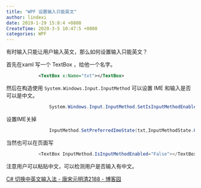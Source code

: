 ```yaml
---
title: "WPF 设置输入只能英文"
author: lindexi
date: 2019-1-29 15:8:4 +0800
CreateTime: 2020-3-5 10:47:5 +0800
categories: WPF
---
```


有时输入只能让用户输入英文，那么如何设置输入只能英文？

<!--more-->



<div id="toc"></div>

首先在xaml 写一个 TextBox ，给他一个名字。


```xml
            <TextBox x:Name="txt"></TextBox>
```
然后在构造使用 `System.Windows.Input.InputMethod` 可以设置 IME  和输入是否可以是中文。


```csharp
                System.Windows.Input.InputMethod.SetIsInputMethodEnabled(txt, false);
```

设置IME关掉


```csharp
                InputMethod.SetPreferredImeState(txt,InputMethodState.Off);

```

当然也可以在页面写


```csharp
            <TextBox InputMethod.IsInputMethodEnabled="False"></TextBox>
```


注意用户可以粘贴中文，可以检测用户是否输入有中文。

[C# 切换中英文输入法 - 唐宋元明清2188 - 博客园](https://www.cnblogs.com/kybs0/p/10298697.html )



